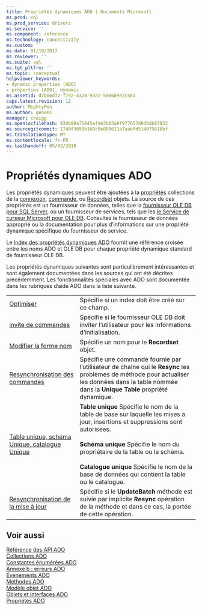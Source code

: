```yaml
---
title: Propriétés dynamiques ADO | Documents Microsoft
ms.prod: sql
ms.prod_service: drivers
ms.service: ''
ms.component: reference
ms.technology: connectivity
ms.custom: ''
ms.date: 01/19/2017
ms.reviewer: ''
ms.suite: sql
ms.tgt_pltfrm: ''
ms.topic: conceptual
helpviewer_keywords:
- dynamic properties [ADO]
- properties [ADO], dynamic
ms.assetid: d7b06d72-f792-4328-93a2-5006b9e2c581
caps.latest.revision: 12
author: MightyPen
ms.author: genemi
manager: craigg
ms.openlocfilehash: 93d699a75045afde3b03a9f977657d0d6db87933
ms.sourcegitcommit: 1740f3090b168c0e809611a7aa6fd514075616bf
ms.translationtype: MT
ms.contentlocale: fr-FR
ms.lasthandoff: 05/03/2018
---
```

# <a name="ado-dynamic-properties"></a>Propriétés dynamiques ADO
Les propriétés dynamiques peuvent être ajoutées à la [propriétés](../../../ado/reference/ado-api/properties-collection-ado.md) collections de la [connexion](../../../ado/reference/ado-api/connection-object-ado.md), [commande](../../../ado/reference/ado-api/command-object-ado.md), ou [Recordset](../../../ado/reference/ado-api/recordset-object-ado.md) objets. La source de ces propriétés est un fournisseur de données, telles que la [fournisseur OLE DB pour SQL Server](../../../ado/guide/appendixes/microsoft-ole-db-provider-for-sql-server.md), ou un fournisseur de services, tels que les [le Service de curseur Microsoft pour OLE DB](../../../ado/guide/appendixes/microsoft-cursor-service-for-ole-db-ado-service-component.md). Consultez le fournisseur de données approprié ou la documentation pour plus d’informations sur une propriété dynamique spécifique du fournisseur de service.  
  
 Le [Index des propriétés dynamiques ADO](../../../ado/reference/ado-api/ado-dynamic-property-index.md) fournit une référence croisée entre les noms ADO et OLE DB pour chaque propriété dynamique standard de fournisseur OLE DB.  
  
 Les propriétés dynamiques suivantes sont particulièrement intéressantes et sont également documentées dans les sources qui ont été décrites précédemment. Les fonctionnalités spéciales avec ADO sont documentée dans les rubriques d’aide ADO dans la liste suivante.  
  
|||  
|-|-|  
|[Optimiser](../../../ado/reference/ado-api/optimize-property-dynamic-ado.md)|Spécifie si un index doit être créé sur ce champ.|  
|[invite de commandes](../../../ado/reference/ado-api/prompt-property-dynamic-ado.md)|Spécifie si le fournisseur OLE DB doit inviter l’utilisateur pour les informations d’initialisation.|  
|[Modifier la forme nom](../../../ado/reference/ado-api/reshape-name-property-dynamic-ado.md)|Spécifie un nom pour le **Recordset** objet.|  
|[Resynchronisation des commandes](../../../ado/reference/ado-api/resync-command-property-dynamic-ado.md)|Spécifie une commande fournie par l’utilisateur de chaîne qui le **Resync** les problèmes de méthode pour actualiser les données dans la table nommée dans la **Unique Table** propriété dynamique.|  
|[Table unique, schéma Unique, catalogue Unique](../../../ado/reference/ado-api/unique-table-unique-schema-unique-catalog-properties-dynamic-ado.md)|**Table unique** Spécifie le nom de la table de base sur laquelle les mises à jour, insertions et suppressions sont autorisées.<br /><br /> **Schéma unique** Spécifie le nom du propriétaire de la table ou le schéma.<br /><br /> **Catalogue unique** Spécifie le nom de la base de données qui contient la table ou le catalogue.|  
|[Resynchronisation de la mise à jour](../../../ado/reference/ado-api/update-resync-property-dynamic-ado.md)|Spécifie si le **UpdateBatch** méthode est suivie par implicite **Resync** opération de la méthode et dans ce cas, la portée de cette opération.|  
  
## <a name="see-also"></a>Voir aussi  
 [Référence des API ADO](../../../ado/reference/ado-api/ado-api-reference.md)   
 [Collections ADO](../../../ado/reference/ado-api/ado-collections.md)   
 [Constantes énumérées ADO](../../../ado/reference/ado-api/ado-enumerated-constants.md)   
 [Annexe b : erreurs ADO](../../../ado/guide/appendixes/appendix-b-ado-errors.md)   
 [Événements ADO](../../../ado/reference/ado-api/ado-events.md)   
 [Méthodes ADO](../../../ado/reference/ado-api/ado-methods.md)   
 [Modèle objet ADO](../../../ado/reference/ado-api/ado-object-model.md)   
 [Objets et interfaces ADO](../../../ado/reference/ado-api/ado-objects-and-interfaces.md)   
 [Propriétés ADO](../../../ado/reference/ado-api/ado-properties.md)
